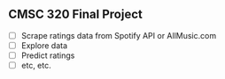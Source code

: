 ## CMSC 320 Final Project

- [ ] Scrape ratings data from Spotify API or AllMusic.com
- [ ] Explore data
- [ ] Predict ratings
- [ ] etc, etc.
